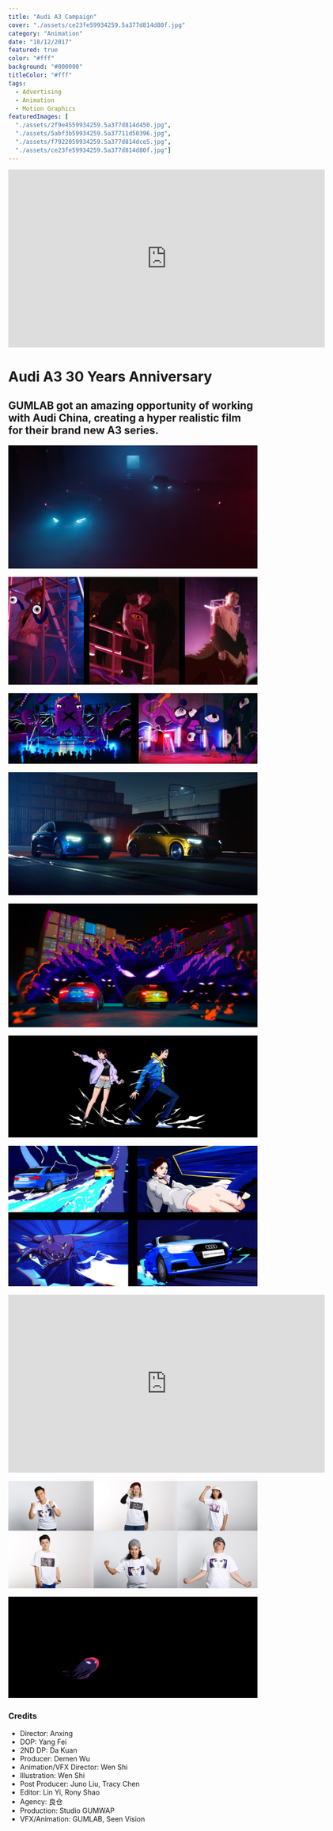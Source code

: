 ```yaml
---
title: "Audi A3 Campaign"
cover: "./assets/ce23fe59934259.5a377d814d80f.jpg"
category: "Animation"
date: "18/12/2017"
featured: true
color: "#fff"
background: "#000000"
titleColor: "#fff"
tags:
  - Advertising
  - Animation
  - Motion Graphics
featuredImages: [
  "./assets/2f9e4559934259.5a377d814d450.jpg",
  "./assets/5abf3b59934259.5a37711d50396.jpg",
  "./assets/f7922059934259.5a377d814dce5.jpg",
  "./assets/ce23fe59934259.5a377d814d80f.jpg"]
---
```


<iframe src="https://player.vimeo.com/video/247773062?title=0&byline=0"
  width="640"
  height="360"
  frameborder="0"
  webkitallowfullscreen
  mozallowfullscreen
  allowfullscreen></iframe>

# Audi A3 30 Years Anniversary

## GUMLAB got an amazing opportunity of working with Audi China, creating a hyper realistic film for their brand new A3 series.

![](./assets/2f9e4559934259.5a377d814d450.jpg)

![](./assets/5abf3b59934259.5a37711d50396.jpg)

![](./assets/f7922059934259.5a377d814dce5.jpg)

![](./assets/ce23fe59934259.5a377d814d80f.jpg)

![](./assets/e729a559934259.5a377d814d03c.jpg)

![](./assets/5af4a959934259.5a3785b5e0446.jpg)

![](./assets/15848659934259.5a37871876edc.jpg)

<iframe src="https://player.vimeo.com/video/247773740?title=0&byline=0"
  width="640"
  height="360"
  frameborder="0"
  webkitallowfullscreen
  mozallowfullscreen
  allowfullscreen></iframe>

![](./assets/14140d59934259.5a378f8bc48c1.jpg)

![](./assets/89647459934259.5a378b488c8b6.gif)

### Credits

- Director: Anxing
- DOP: Yang Fei
- 2ND DP: Da Kuan
- Producer: Demen Wu
- Animation/VFX Director: Wen Shi
- Illustration: Wen Shi
- Post Producer: Juno Liu, Tracy Chen
- Editor: Lin Yi, Rony Shao
- Agency: 良仓
- Production: Studio GUMWAP
- VFX/Animation: GUMLAB, Seen Vision
